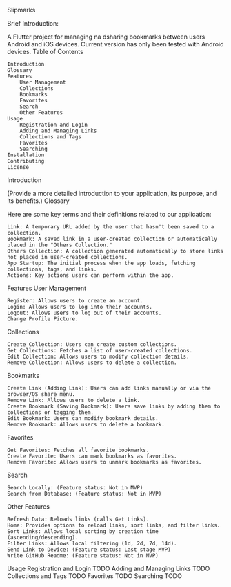 Slipmarks

Brief Introduction: 

A Flutter project for managing na dsharing bookmarks between users Android and iOS devices.
Current version has only been tested with Android devices.
Table of Contents

    Introduction
    Glossary
    Features
        User Management
        Collections
        Bookmarks
        Favorites
        Search
        Other Features
    Usage
        Registration and Login
        Adding and Managing Links
        Collections and Tags
        Favorites
        Searching
    Installation
    Contributing
    License

Introduction

(Provide a more detailed introduction to your application, its purpose, and its benefits.)
Glossary

Here are some key terms and their definitions related to our application:

    Link: A temporary URL added by the user that hasn't been saved to a collection.
    Bookmark: A saved link in a user-created collection or automatically placed in the "Others Collection."
    Others Collection: A collection generated automatically to store links not placed in user-created collections.
    App Startup: The initial process when the app loads, fetching collections, tags, and links.
    Actions: Key actions users can perform within the app.

Features
User Management

    Register: Allows users to create an account.
    Login: Allows users to log into their accounts.
    Logout: Allows users to log out of their accounts.
    Change Profile Picture.

Collections

    Create Collection: Users can create custom collections.
    Get Collections: Fetches a list of user-created collections.
    Edit Collection: Allows users to modify collection details.
    Remove Collection: Allows users to delete a collection.

Bookmarks

    Create Link (Adding Link): Users can add links manually or via the browser/OS share menu.
    Remove Link: Allows users to delete a link.
    Create Bookmark (Saving Bookmark): Users save links by adding them to collections or tagging them.
    Edit Bookmark: Users can modify bookmark details.
    Remove Bookmark: Allows users to delete a bookmark.

Favorites

    Get Favorites: Fetches all favorite bookmarks.
    Create Favorite: Users can mark bookmarks as favorites.
    Remove Favorite: Allows users to unmark bookmarks as favorites.

Search

    Search Locally: (Feature status: Not in MVP)
    Search from Database: (Feature status: Not in MVP)

Other Features

    Refresh Data: Reloads links (calls Get Links).
    Home: Provides options to reload links, sort links, and filter links.
    Sort Links: Allows local sorting by creation time (ascending/descending).
    Filter Links: Allows local filtering (1d, 2d, 7d, 14d).
    Send Link to Device: (Feature status: Last stage MVP)
    Write GitHub Readme: (Feature status: Not in MVP)

Usage
Registration and Login
TODO
Adding and Managing Links
TODO
Collections and Tags
TODO
Favorites
TODO
Searching
TODO
